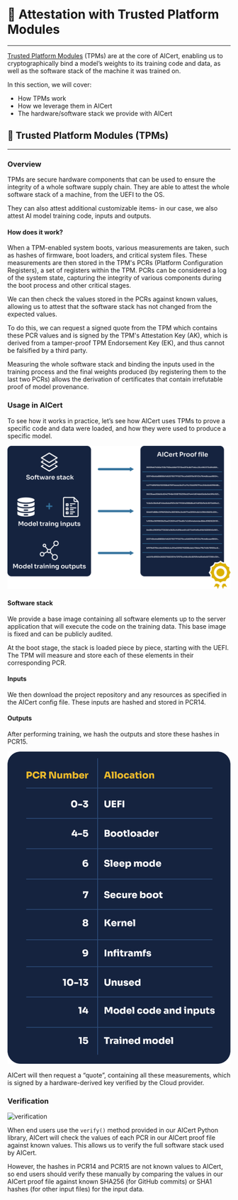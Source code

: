 # 📜 Attestation with Trusted Platform Modules
________________________________________________________

[Trusted Platform Modules](https://en.wikipedia.org/wiki/Trusted_Platform_Module) (TPMs) are at the core of AICert, enabling us to cryptographically bind a model’s weights to its training code and data, as well as the software stack of the machine it was trained on.

In this section, we will cover:

+ How TPMs work
+ How we leverage them in AICert
+ The hardware/software stack we provide with AICert

## 🔐 Trusted Platform Modules (TPMs)
________________________________________________________

### Overview

TPMs are secure hardware components that can be used to ensure the integrity of a whole software supply chain. They are able to attest the whole software stack of a machine, from the UEFI to the OS. 

They can also attest additional customizable items- in our case, we also attest AI model training code, inputs and outputs.

#### How does it work?

When a TPM-enabled system boots, various measurements are taken, such as hashes of firmware, boot loaders, and critical system files. These measurements are then stored in the TPM's PCRs (Platform Configuration Registers), a set of registers within the TPM. PCRs can be considered a log of the system state, capturing the integrity of various components during the boot process and other critical stages. 

We can then check the values stored in the PCRs against known values, allowing us to attest that the software stack has not changed from the expected values.

To do this, we can request a signed quote from the TPM which contains these PCR values and is signed by the TPM's Attestation Key (AK), which is derived from a tamper-proof TPM Endorsement Key (EK), and thus cannot be falsified by a third party.

Measuring the whole software stack and binding the inputs used in the training process and the final weights produced (by registering them to the last two PCRs) allows the derivation of certificates that contain irrefutable proof of model provenance. 

### Usage in AICert

To see how it works in practice, let’s see how AICert uses TPMs to prove a specific code and data were loaded, and how they were used to produce a specific model.

![proof-file](../../assets/proof-file.png)

#### Software stack

We provide a base image containing all software elements up to the server application that will execute the code on the training data. This base image is fixed and can be publicly audited.

At the boot stage, the stack is loaded piece by piece, starting with the UEFI. The TPM will measure and store each of these elements in their corresponding PCR. 

#### Inputs

We then download the project repository and any resources as specified in the AICert config file. These inputs are hashed and stored in PCR14.

#### Outputs

After performing training, we hash the outputs and store these hashes in PCR15.

![PCR-values](../../assets/PCR-values.png)

AICert will then request a “quote”, containing all these measurements, which is signed by a hardware-derived key verified by the Cloud provider.

### Verification

![verification](../../assets/verification-cropped.png)

When end users use the `verify()` method provided in our AICert Python library, AICert will check the values of each PCR in our AICert proof file against known values. This allows us to verify the full software stack used by AICert.

However, the hashes in PCR14 and PCR15 are not known values to AICert, so end users should verify these manually by comparing the values in our AICert proof file against known SHA256 (for GitHub commits) or SHA1 hashes (for other input files) for the input data.